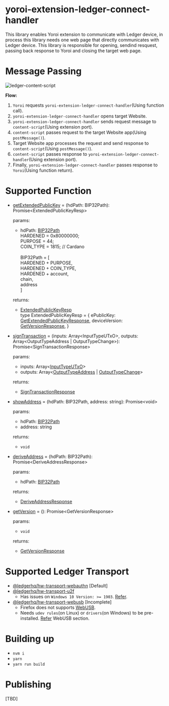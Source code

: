 # yoroi-extension-ledger-connect-handler
This library enables Yoroi extension to communicate with Ledger device, in process this library needs one web page that directly communicates with Ledger device.
This library is responsible for opening, sendind resquest, passing back response to Yoroi and closing the target web page.

# Message Passing
![ledger-content-script](https://user-images.githubusercontent.com/19986226/66384568-f77fff00-e9f9-11e9-9d1d-dfe4b8afc5fc.png)

**Flow:**
1. `Yoroi` requests `yoroi-extension-ledger-connect-handler`(Using function call).
2. `yoroi-extension-ledger-connect-handler` opens target Website.
3. `yoroi-extension-ledger-connect-handler` sends request message to `content-script`(Using extension port).
4. `content-script` passes request to the target Website app(Using `postMessage()`).
5. Target Website app processes the request and send response to `content-script`(Using `postMessage()`).
6. `content-script` passes response to `yoroi-extension-ledger-connect-handler`(Using extension port).
7. Finally, `yoroi-extension-ledger-connect-handler` passes response to `Yoroi`(Using function return).

# Supported Function
- [getExtendedPublicKey](https://github.com/Emurgo/yoroi-extension-ledger-connect-handler/blob/a130d213ce4bfbb4f51e90d44345d2c32aab825b/src/ledgerConnect.js#L56) = (hdPath: BIP32Path): Promise\<ExtendedPublicKeyResp\>

  params:
  - hdPath: [BIP32Path](https://github.com/cardano-foundation/ledgerjs-hw-app-cardano/blob/ac3ee1345506ab343a7159ebbcec8e616f8ac5d9/src/Ada.js#L38)<br>
  HARDENED = 0x80000000;<br>
  PURPOSE = 44;<br>
  COIN_TYPE = 1815; // Cardano<br><br>
  BIP32Path = [<br>
    HARDENED + PURPOSE,<br>
    HARDENED + COIN_TYPE,<br>
    HARDENED + account,<br>
    chain,<br>
    address<br>
  ]

  returns:
  - [ExtendedPublicKeyResp](https://github.com/Emurgo/yoroi-extension-ledger-connect-handler/blob/a130d213ce4bfbb4f51e90d44345d2c32aab825b/src/types.js#L39)<br>
  type ExtendedPublicKeyResp = {
    ePublicKey: [GetExtendedPublicKeyResponse](https://github.com/cardano-foundation/ledgerjs-hw-app-cardano/blob/ac3ee1345506ab343a7159ebbcec8e616f8ac5d9/src/Ada.js#L71),
    deviceVersion: [GetVersionResponse](https://github.com/cardano-foundation/ledgerjs-hw-app-cardano/blob/ac3ee1345506ab343a7159ebbcec8e616f8ac5d9/src/Ada.js#L60),
  }

- [signTransaction](https://github.com/Emurgo/yoroi-extension-ledger-connect-handler/blob/a130d213ce4bfbb4f51e90d44345d2c32aab825b/src/ledgerConnect.js#L96) = (inputs: Array\<InputTypeUTxO>, outputs: Array<OutputTypeAddress | OutputTypeChange\>): Promise\<SignTransactionResponse\>

  params:
  - inputs: Array<[InputTypeUTxO](https://github.com/cardano-foundation/ledgerjs-hw-app-cardano/blob/ac3ee1345506ab343a7159ebbcec8e616f8ac5d9/src/Ada.js#L40)>
  - outputs: Array<[OutputTypeAddress](https://github.com/cardano-foundation/ledgerjs-hw-app-cardano/blob/ac3ee1345506ab343a7159ebbcec8e616f8ac5d9/src/Ada.js#L46) | [OutputTypeChange](https://github.com/cardano-foundation/ledgerjs-hw-app-cardano/blob/ac3ee1345506ab343a7159ebbcec8e616f8ac5d9/src/Ada.js#L51)>

  returns:
  - [SignTransactionResponse](https://github.com/cardano-foundation/ledgerjs-hw-app-cardano/blob/ac3ee1345506ab343a7159ebbcec8e616f8ac5d9/src/Ada.js#L84)

- [showAddress](https://github.com/Emurgo/yoroi-extension-ledger-connect-handler/blob/3c14ffe02e0ba11740b8103d5e20b7cabbbe88db/src/ledgerConnect.js#L95) = (hdPath: BIP32Path, address: string): Promise\<void\>

  params:
  - hdPath: [BIP32Path](https://github.com/cardano-foundation/ledgerjs-hw-app-cardano/blob/ac3ee1345506ab343a7159ebbcec8e616f8ac5d9/src/Ada.js#L38)
  - address: string

  returns:
  - `void`  

- [deriveAddress](https://github.com/Emurgo/yoroi-extension-ledger-connect-handler/blob/a130d213ce4bfbb4f51e90d44345d2c32aab825b/src/ledgerConnect.js#L115) = (hdPath: BIP32Path): Promise\<DeriveAddressResponse\>

  params:
  - hdPath: [BIP32Path](https://github.com/cardano-foundation/ledgerjs-hw-app-cardano/blob/ac3ee1345506ab343a7159ebbcec8e616f8ac5d9/src/Ada.js#L38)

  returns:
  - [DeriveAddressResponse](https://github.com/cardano-foundation/ledgerjs-hw-app-cardano/blob/ac3ee1345506ab343a7159ebbcec8e616f8ac5d9/src/Ada.js#L67)

- [getVersion](https://github.com/Emurgo/yoroi-extension-ledger-connect-handler/blob/3c14ffe02e0ba11740b8103d5e20b7cabbbe88db/src/ledgerConnect.js#L132) = (): Promise\<GetVersionResponse\>

  params:
  - `void`

  returns:
  - [GetVersionResponse](https://github.com/cardano-foundation/ledgerjs-hw-app-cardano/blob/ac3ee1345506ab343a7159ebbcec8e616f8ac5d9/src/Ada.js#L60)

# Supported Ledger Transport
- [@ledgerhq/hw-transport-webauthn](https://www.npmjs.com/package/@ledgerhq/hw-transport-webauthn) [Default]
- [@ledgerhq/hw-transport-u2f](https://www.npmjs.com/package/@ledgerhq/hw-transport-u2f)
  - Has issues on `Windows 10 Version: >= 1903`. [Refer](https://github.com/Emurgo/yoroi-frontend/pull/696).
- [@ledgerhq/hw-transport-webusb](https://www.npmjs.com/package/@ledgerhq/hw-transport-webusb) [Incomplete]
  - Firefox does not supports [WebUSB](https://caniuse.com/#feat=webusb).
  - Needs `udev rules`(on Linux) or `drivers`(on Windows) to be pre-installed. [Refer](https://github.com/Emurgo/yoroi-frontend/pull/696) WebUSB section.

# Building up
- `nvm i`
- `yarn`
- `yarn run build`

# Publishing
[TBD]
